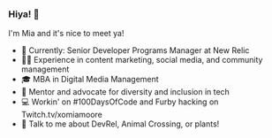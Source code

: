 ### Hiya! 👋
I'm Mia and it's nice to meet ya!

* 🥑 Currently: Senior Developer Programs Manager at New Relic
* 👯‍♀️ Experience in content marketing, social media, and community management
* 🎓 MBA in Digital Media Management
* 💫 Mentor and advocate for diversity and inclusion in tech
* 💻 Workin' on #100DaysOfCode and Furby hacking on Twitch.tv/xomiamoore
* 💬 Talk to me about DevRel, Animal Crossing, or plants!
